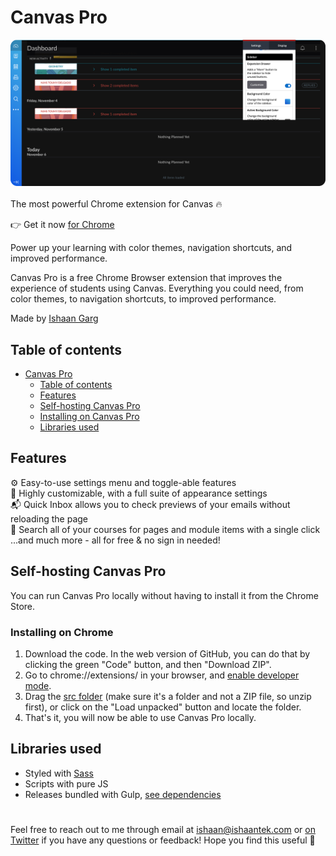 # Canvas Pro

![Preview](preview.png)
<br>
<br>
The most powerful Chrome extension for Canvas 🔥

👉 Get it now [for Chrome](https://chrome.google.com/webstore/detail/canvas-pro/llaiiaclbjbncnalcbhbkfocadfgkfgc)

Power up your learning with color themes, navigation shortcuts, and improved performance.


Canvas Pro is a free Chrome Browser extension that improves the experience of students using Canvas. Everything you could need, from color themes, to navigation shortcuts, to improved performance.

Made by [Ishaan Garg](https://twitter.com/ishaantek)

[comment]: <> (Product Hunt)

## Table of contents
- [Canvas Pro](#CanvasPro)
  - [Table of contents](#table-of-contents)
  - [Features](#features)
  - [Self-hosting Canvas Pro](#self-hosting-CanvasPro)
  - [Installing on Canvas Pro](#installing-on-CanvasPro)
  - [Libraries used](#libraries-used)



## Features

⚙️ Easy-to-use settings menu and toggle-able features<br>
🎨 Highly customizable, with a full suite of appearance settings<br>
📬 Quick Inbox allows you to check previews of your emails without reloading the page<br>
🔎 Search all of your courses for pages and module items with a single click<br> ...and much more - all for free & no sign in needed!

## Self-hosting Canvas Pro
You can run Canvas Pro locally without having to install it from the Chrome Store.

### Installing on Chrome

1. Download the code. In the web version of GitHub, you can do that by clicking the green "Code" button, and then "Download ZIP".
2. Go to chrome://extensions/ in your browser, and [enable developer mode](https://developer.chrome.com/docs/extensions/mv2/faq/#:~:text=You%20can%20start%20by%20turning,a%20packaged%20extension%2C%20and%20more.).
3. Drag the [src folder](https://github.com/ishaantek/CanvasPro/tree/master/src) (make sure it's a folder and not a ZIP file, so unzip first), or click on the "Load unpacked" button and locate the folder.
4. That's it, you will now be able to use Canvas Pro locally.

## Libraries used
-   Styled with [Sass](https://sass-lang.com/guide)
-   Scripts with pure JS
-   Releases bundled with Gulp, [see dependencies](https://github.com/ishaantek/iPage/network/dependencies)

#
 Feel free to reach out to me through email at ishaan@ishaantek.com or [on Twitter](https://twitter.com/ishaantek) if you have any questions or feedback! Hope you find this useful 💙